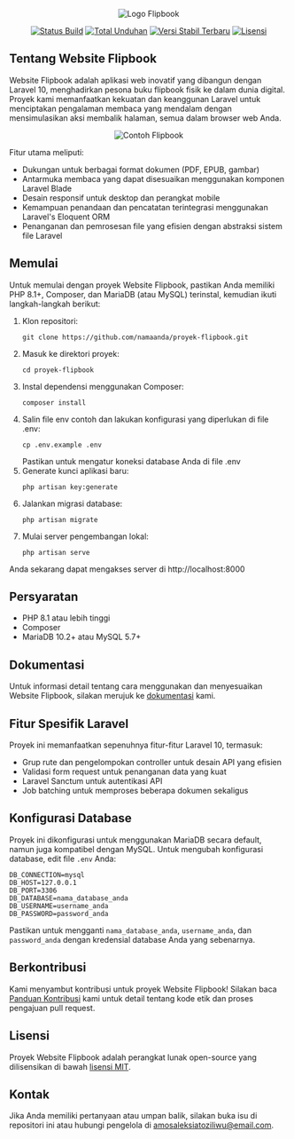 <p align="center">
<img src="/api/placeholder/400/200" alt="Logo Flipbook">
</p>

<p align="center">
<a href="https://github.com/namaanda/proyek-flipbook/actions"><img src="https://github.com/namaanda/proyek-flipbook/workflows/tests/badge.svg" alt="Status Build"></a>
<a href="https://packagist.org/packages/namaanda/proyek-flipbook"><img src="https://img.shields.io/packagist/dt/namaanda/proyek-flipbook" alt="Total Unduhan"></a>
<a href="https://packagist.org/packages/namaanda/proyek-flipbook"><img src="https://img.shields.io/packagist/v/namaanda/proyek-flipbook" alt="Versi Stabil Terbaru"></a>
<a href="https://packagist.org/packages/namaanda/proyek-flipbook"><img src="https://img.shields.io/packagist/l/namaanda/proyek-flipbook" alt="Lisensi"></a>
</p>

## Tentang Website Flipbook

Website Flipbook adalah aplikasi web inovatif yang dibangun dengan Laravel 10, menghadirkan pesona buku flipbook fisik ke dalam dunia digital. Proyek kami memanfaatkan kekuatan dan keanggunan Laravel untuk menciptakan pengalaman membaca yang mendalam dengan mensimulasikan aksi membalik halaman, semua dalam browser web Anda.

<p align="center">
<img src="/api/placeholder/600/400" alt="Contoh Flipbook">
</p>

Fitur utama meliputi:

- Dukungan untuk berbagai format dokumen (PDF, EPUB, gambar)
- Antarmuka membaca yang dapat disesuaikan menggunakan komponen Laravel Blade
- Desain responsif untuk desktop dan perangkat mobile
- Kemampuan penandaan dan pencatatan terintegrasi menggunakan Laravel's Eloquent ORM
- Penanganan dan pemrosesan file yang efisien dengan abstraksi sistem file Laravel

## Memulai

Untuk memulai dengan proyek Website Flipbook, pastikan Anda memiliki PHP 8.1+, Composer, dan MariaDB (atau MySQL) terinstal, kemudian ikuti langkah-langkah berikut:

1. Klon repositori:
   ```
   git clone https://github.com/namaanda/proyek-flipbook.git
   ```
2. Masuk ke direktori proyek:
   ```
   cd proyek-flipbook
   ```
3. Instal dependensi menggunakan Composer:
   ```
   composer install
   ```
4. Salin file env contoh dan lakukan konfigurasi yang diperlukan di file .env:
   ```
   cp .env.example .env
   ```
   Pastikan untuk mengatur koneksi database Anda di file .env
5. Generate kunci aplikasi baru:
   ```
   php artisan key:generate
   ```
6. Jalankan migrasi database:
   ```
   php artisan migrate
   ```
7. Mulai server pengembangan lokal:
   ```
   php artisan serve
   ```

Anda sekarang dapat mengakses server di http://localhost:8000

## Persyaratan

- PHP 8.1 atau lebih tinggi
- Composer
- MariaDB 10.2+ atau MySQL 5.7+

## Dokumentasi

Untuk informasi detail tentang cara menggunakan dan menyesuaikan Website Flipbook, silakan merujuk ke [dokumentasi](https://github.com/namaanda/proyek-flipbook/wiki) kami.

## Fitur Spesifik Laravel

Proyek ini memanfaatkan sepenuhnya fitur-fitur Laravel 10, termasuk:

- Grup rute dan pengelompokan controller untuk desain API yang efisien
- Validasi form request untuk penanganan data yang kuat
- Laravel Sanctum untuk autentikasi API
- Job batching untuk memproses beberapa dokumen sekaligus

## Konfigurasi Database

Proyek ini dikonfigurasi untuk menggunakan MariaDB secara default, namun juga kompatibel dengan MySQL. Untuk mengubah konfigurasi database, edit file `.env` Anda:

```
DB_CONNECTION=mysql
DB_HOST=127.0.0.1
DB_PORT=3306
DB_DATABASE=nama_database_anda
DB_USERNAME=username_anda
DB_PASSWORD=password_anda
```

Pastikan untuk mengganti `nama_database_anda`, `username_anda`, dan `password_anda` dengan kredensial database Anda yang sebenarnya.

## Berkontribusi

Kami menyambut kontribusi untuk proyek Website Flipbook! Silakan baca [Panduan Kontribusi](CONTRIBUTING.md) kami untuk detail tentang kode etik dan proses pengajuan pull request.

## Lisensi

Proyek Website Flipbook adalah perangkat lunak open-source yang dilisensikan di bawah [lisensi MIT](https://opensource.org/licenses/MIT).

## Kontak

Jika Anda memiliki pertanyaan atau umpan balik, silakan buka isu di repositori ini atau hubungi pengelola di amosaleksiatoziliwu@email.com.
